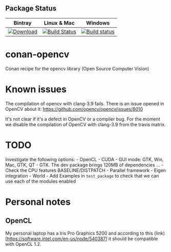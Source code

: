 ## Package Status

| Bintray | Linux & Mac | Windows | 
|:--------:|:---------:|:-------------:|
|[ ![Download](https://api.bintray.com/packages/piponazo/piponazo/OpenCV%3Apiponazo/images/download.svg) ](https://bintray.com/piponazo/piponazo/OpenCV%3Apiponazo/_latestVersion)|[![Build Status](https://travis-ci.org/piponazo/conan-opencv.svg?branch=3.4-testing)](https://travis-ci.org/piponazo/conan-opencv)|[![Build status](https://ci.appveyor.com/api/projects/status/1jqerfo5583d44wq?svg=true)](https://ci.appveyor.com/project/piponazo/conan-opencv)|


# conan-opencv
Conan recipe for the opencv library (Open Source Computer Vision)

# Known issues

The compilation of opencv with clang-3.9 fails. There is an issue opened in OpenCV about it:
https://github.com/opencv/opencv/issues/8010

It's not clear if it's a defect in OpenCV or a compiler bug. For the moment we disable the compilation of OpenCV with
clang-3.9 from the travis matrix.

# TODO

Investigate the following options:
    - OpenCL
    - CUDA
    - GUI mode: GTK, Win, Mac, GTK, QT
        - GTK. The dev package brings 120MB of dependencies ...
    - Check the CPU features BASELINE/DISTPATCH
    - Parallel framework
    - Eigen integration
    - World
    - Add Examples in `test_package` to check that we can use each of the modules enabled

# Personal notes

## OpenCL

My personal laptop has a Iris Pro Graphics 5200 and according to this (link)[https://software.intel.com/en-us/node/540387]
it should be compatible with OpenCL 1.2.
